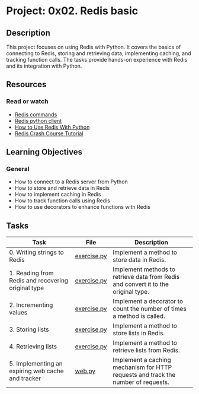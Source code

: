 # Project: 0x02. Redis basic

## Description

This project focuses on using Redis with Python. It covers the basics of connecting to Redis, storing and retrieving data, implementing caching, and tracking function calls. The tasks provide hands-on experience with Redis and its integration with Python.

## Resources

### Read or watch

* [Redis commands](https://redis.io/commands)
* [Redis python client](https://pypi.org/project/redis)
* [How to Use Redis With Python](https://realpython.com/python-redis)
* [Redis Crash Course Tutorial](https://www.youtube.com/watch?v=Hbt56gFj998)

## Learning Objectives

### General

* How to connect to a Redis server from Python
* How to store and retrieve data in Redis
* How to implement caching in Redis
* How to track function calls using Redis
* How to use decorators to enhance functions with Redis

## Tasks

| Task                                               | File                         | Description                                                                 |
|----------------------------------------------------|------------------------------|-----------------------------------------------------------------------------|
| 0. Writing strings to Redis                        | [exercise.py](./exercise.py) | Implement a method to store data in Redis.                                  |
| 1. Reading from Redis and recovering original type | [exercise.py](./exercise.py) | Implement methods to retrieve data from Redis and convert it to the original type. |
| 2. Incrementing values                             | [exercise.py](./exercise.py) | Implement a decorator to count the number of times a method is called.      |
| 3. Storing lists                                   | [exercise.py](./exercise.py) | Implement a method to store lists in Redis.                                 |
| 4. Retrieving lists                                | [exercise.py](./exercise.py) | Implement a method to retrieve lists from Redis.                            |
| 5. Implementing an expiring web cache and tracker  | [web.py](./web.py)           | Implement a caching mechanism for HTTP requests and track the number of requests. |
